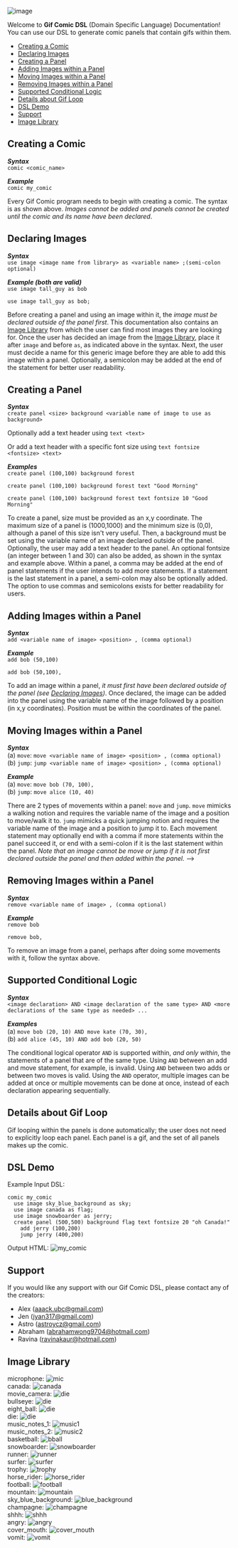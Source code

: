 
![image](https://www.pinclipart.com/picdir/big/40-407293_clipart-royalty-free-library-pop-art-comics-book.png)

Welcome to **Gif Comic DSL** (Domain Specific Language) Documentation! You can use our DSL to generate comic panels that contain gifs within them.

* [Creating a Comic](#creating-a-comic)
* [Declaring Images](#declaring-images)
* [Creating a Panel](#creating-a-panel)
* [Adding Images within a Panel](#adding-images-within-a-panel)
* [Moving Images within a Panel](#moving-images-within-a-panel)
* [Removing Images within a Panel](#removing-images-within-a-panel)
* [Supported Conditional Logic](#supported-conditional-logic)
* [Details about Gif Loop](#details-about-gif-loop)
* [DSL Demo](#dsl-demo)
* [Support](#support)
* [Image Library](#image-library)


## Creating a Comic

***Syntax*** <br>
`comic <comic_name>`

***Example***<br>
`comic my_comic`

Every Gif Comic program needs to begin with creating a comic. The syntax is as shown above. *Images cannot be added and panels cannot be created until the comic and its name have been declared*.
  

## Declaring Images 

***Syntax***<br>
`use image <image name from library> as <variable name> ;(semi-colon optional)`

***Example (both are valid)***<br>
`use image tall_guy as bob`

`use image tall_guy as bob;`

Before creating a panel and using an image within it, the *image must be declared outside of the panel first*. This documentation also contains an [Image Library](#image-library) from which the user can find most images they are looking for. Once the user has decided an image from the [Image Library](#image-library), place it after `image` and before `as`, as indicated above in the syntax. Next, the user must decide a name for this generic image before they are able to add this image within a panel. Optionally, a semicolon may be added at the end of the statement for better user readability. 


## Creating a Panel

***Syntax***<br>
`create panel <size> background <variable name of image to use as background>`

Optionally add a text header using `text <text>`

Or add a text header with a specific font size using `text fontsize <fontsize> <text>`

***Examples***<br>
`create panel (100,100) background forest`

`create panel (100,100) background forest text "Good Morning"`

`create panel (100,100) background forest text fontsize 10 "Good Morning"`

To create a panel, size must be provided as an x,y coordinate. The maximum size of a panel is (1000,1000) and the minimum size is (0,0), although a panel of this size isn't very useful. Then, a background must be set using the variable name of an image declared outside of the panel. Optionally, the user may add a text header to the panel. An optional fontsize (an integer between 1 and 30) can also be added, as shown in the syntax and example above. Within a panel, a comma may be added at the end of panel statements if the user intends to add more statements. If a statement is the last statement in a panel, a semi-colon may also be optionally added. The option to use commas and semicolons exists for better readability for users.

## Adding Images within a Panel

***Syntax***<br>
`add <variable name of image> <position> , (comma optional)`

***Example***<br>
`add bob (50,100)`

`add bob (50,100),`

To add an image within a panel, *it must first have been declared outside of the panel (see [Declaring Images](#declaring-images))*. Once declared, the image can be added into the panel using the variable name of the image followed by a position (in x,y coordinates). Position must be within the coordinates of the panel.

## Moving Images within a Panel

***Syntax***<br>
(a) `move`: `move <variable name of image> <position> , (comma optional)` <br>
(b) `jump`: `jump <variable name of image> <position> , (comma optional)` <br>

***Example***<br>
(a) `move`: `move bob (70, 100),` <br>
(b) `jump`: `move alice (10, 40)`<br>

There are 2 types of movements within a panel: `move` and `jump`. `move` mimicks a walking notion and requires the variable name of the image and a position to move/walk it to. `jump` mimicks a quick jumping notion and requires the variable name of the image and a position to jump it to. Each movement statement may optionally end with a comma if more statements within the panel succeed it, or end with a semi-colon if it is the last statement within the panel. *Note that an image cannot be move or jump if it is not first declared outside the panel and then added within the panel.*
-->

## Removing Images within a Panel

***Syntax***<br>
`remove <variable name of image> , (comma optional)`

***Example***<br>
`remove bob`

`remove bob,`

To remove an image from a panel, perhaps after doing some movements with it, follow the syntax above. 


## Supported Conditional Logic

***Syntax***<br>
`<image declaration> AND <image declaration of the same type> AND <more declarations of the same type as needed> ...`

***Examples***<br>
(a) `move bob (20, 10) AND move kate (70, 30),` <br>
(b) `add alice (45, 10) AND add bob (20, 50)` <br>

The conditional logical operator `AND` is supported within, *and only within*, the statements of a panel that are of the same type. Using `AND` between an add and move statement, for example, is invalid. Using `AND` between two adds or between two moves is valid. Using the `AND` operator, multiple images can be added at once or multiple movements can be done at once, instead of each declaration appearing sequentially.

## Details about Gif Loop

Gif looping within the panels is done automatically; the user does not need to explicitly loop each panel. Each panel is a gif, and the set of all panels makes up the comic. 


## DSL Demo

Example Input DSL: <!-- this example input can be modified as needed -->
```
comic my_comic
  use image sky_blue_background as sky;
  use image canada as flag;
  use image snowboarder as jerry;
  create panel (500,500) background flag text fontsize 20 "oh Canada!"
    add jerry (100,200)
    jump jerry (400,200)
```

Output HTML: ![my_comic](https://media.github.students.cs.ubc.ca/user/1538/files/c48fdb80-0cdd-11eb-9fc8-4110ac19b554)

## Support

If you would like any support with our Gif Comic DSL, please contact any of the creators: 
* Alex (<aaack.ubc@gmail.com>)
* Jen (<jyan317@gmail.com>)
* Astro (<astroycz@gmail.com>)
* Abraham (<abrahamwong9704@hotmail.com>)
* Ravina (<ravinakaur@hotmail.com>)

## Image Library

<!-- insert image library enum here, mapping the generic term for the image to the actual image itself, is this possible? -->
microphone: ![mic](https://github.students.cs.ubc.ca/cpsc410-2020w-t1/cpsc410_project1_team2/blob/master/images_lib/1F3A4.png) <br>
canada: ![canada](https://github.students.cs.ubc.ca/cpsc410-2020w-t1/cpsc410_project1_team2/blob/master/images_lib/1F1E8-1F1E6.png) <br>
movie_camera: ![die](https://github.students.cs.ubc.ca/cpsc410-2020w-t1/cpsc410_project1_team2/blob/master/images_lib/1F3A5.png) <br>
bullseye: ![die](https://github.students.cs.ubc.ca/cpsc410-2020w-t1/cpsc410_project1_team2/blob/master/images_lib/1F3AF.png) <br>
eight_ball: ![die](https://github.students.cs.ubc.ca/cpsc410-2020w-t1/cpsc410_project1_team2/blob/master/images_lib/1F3B1.png) <br>
die: ![die](https://github.students.cs.ubc.ca/cpsc410-2020w-t1/cpsc410_project1_team2/blob/master/images_lib/1F3B2.png) <br>
music_notes_1: ![music1](https://github.students.cs.ubc.ca/cpsc410-2020w-t1/cpsc410_project1_team2/blob/master/images_lib/1F3B5.png) <br>
music_notes_2: ![music2](https://github.students.cs.ubc.ca/cpsc410-2020w-t1/cpsc410_project1_team2/blob/master/images_lib/1F3B6.png) <br>
basketball: ![bball](https://github.students.cs.ubc.ca/cpsc410-2020w-t1/cpsc410_project1_team2/blob/master/images_lib/1F3C0.png) <br>
snowboarder: ![snowboarder](https://github.students.cs.ubc.ca/cpsc410-2020w-t1/cpsc410_project1_team2/blob/master/images_lib/1F3C2.png) <br>
runner: ![runner](https://github.students.cs.ubc.ca/cpsc410-2020w-t1/cpsc410_project1_team2/blob/master/images_lib/1F3C3.png) <br>
surfer: ![surfer](https://github.students.cs.ubc.ca/cpsc410-2020w-t1/cpsc410_project1_team2/blob/master/images_lib/1F3C4.png) <br>
trophy: ![trophy](https://github.students.cs.ubc.ca/cpsc410-2020w-t1/cpsc410_project1_team2/blob/master/images_lib/1F3C6.png) <br>
horse_rider: ![horse_rider](https://github.students.cs.ubc.ca/cpsc410-2020w-t1/cpsc410_project1_team2/blob/master/images_lib/1F3C7.png) <br>
football: ![football](https://github.students.cs.ubc.ca/cpsc410-2020w-t1/cpsc410_project1_team2/blob/master/images_lib/1F3C8.png) <br>
mountain: ![mountain](https://github.students.cs.ubc.ca/cpsc410-2020w-t1/cpsc410_project1_team2/blob/master/images_lib/1F3D4.png) <br>
sky_blue_background: ![blue_background](https://github.students.cs.ubc.ca/cpsc410-2020w-t1/cpsc410_project1_team2/blob/master/images_lib/1F3F3-FE0F-200D-1F7E6.png) <br>
champagne: ![champagne](https://github.students.cs.ubc.ca/cpsc410-2020w-t1/cpsc410_project1_team2/blob/master/images_lib/1F37E.png) <br>
shhh: ![shhh](https://github.students.cs.ubc.ca/cpsc410-2020w-t1/cpsc410_project1_team2/blob/master/images_lib/1F92B.png) <br>
angry: ![angry](https://github.students.cs.ubc.ca/cpsc410-2020w-t1/cpsc410_project1_team2/blob/master/images_lib/1F92C.png) <br>
cover_mouth: ![cover_mouth](https://github.students.cs.ubc.ca/cpsc410-2020w-t1/cpsc410_project1_team2/blob/master/images_lib/1F92D.png) <br>
vomit: ![vomit](https://github.students.cs.ubc.ca/cpsc410-2020w-t1/cpsc410_project1_team2/blob/master/images_lib/1F92E.png) <br>

